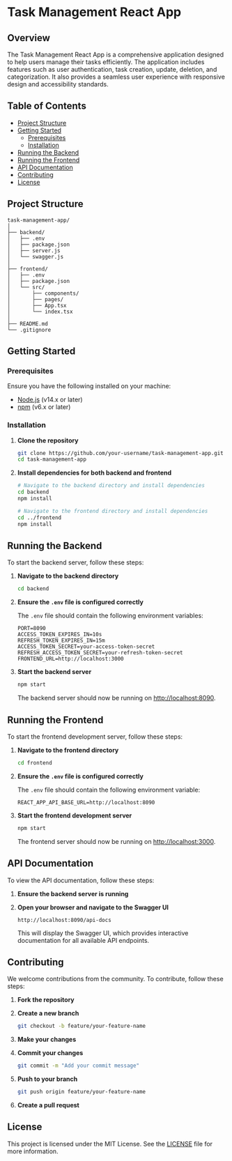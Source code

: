 
# Task Management React App

## Overview

The Task Management React App is a comprehensive application designed to help users manage their tasks efficiently. The application includes features such as user authentication, task creation, update, deletion, and categorization. It also provides a seamless user experience with responsive design and accessibility standards.

## Table of Contents

- [Project Structure](#project-structure)
- [Getting Started](#getting-started)
  - [Prerequisites](#prerequisites)
  - [Installation](#installation)
- [Running the Backend](#running-the-backend)
- [Running the Frontend](#running-the-frontend)
- [API Documentation](#api-documentation)
- [Contributing](#contributing)
- [License](#license)

## Project Structure

```
task-management-app/
│
├── backend/
│   ├── .env
│   ├── package.json
│   ├── server.js
│   └── swagger.js
│
├── frontend/
│   ├── .env
│   ├── package.json
│   └── src/
│       ├── components/
│       ├── pages/
│       ├── App.tsx
│       └── index.tsx
│
├── README.md
└── .gitignore
```

## Getting Started

### Prerequisites

Ensure you have the following installed on your machine:

- [Node.js](https://nodejs.org/en/download/) (v14.x or later)
- [npm](https://www.npmjs.com/get-npm) (v6.x or later)

### Installation

1. **Clone the repository**

   ```sh
   git clone https://github.com/your-username/task-management-app.git
   cd task-management-app
   ```

2. **Install dependencies for both backend and frontend**

   ```sh
   # Navigate to the backend directory and install dependencies
   cd backend
   npm install

   # Navigate to the frontend directory and install dependencies
   cd ../frontend
   npm install
   ```

## Running the Backend

To start the backend server, follow these steps:

1. **Navigate to the backend directory**

   ```sh
   cd backend
   ```

2. **Ensure the `.env` file is configured correctly**

   The `.env` file should contain the following environment variables:

   ```env
   PORT=8090
   ACCESS_TOKEN_EXPIRES_IN=10s
   REFRESH_TOKEN_EXPIRES_IN=15m
   ACCESS_TOKEN_SECRET=your-access-token-secret
   REFRESH_ACCESS_TOKEN_SECRET=your-refresh-token-secret
   FRONTEND_URL=http://localhost:3000
   ```

3. **Start the backend server**

   ```sh
   npm start
   ```

   The backend server should now be running on [http://localhost:8090](http://localhost:8090).

## Running the Frontend

To start the frontend development server, follow these steps:

1. **Navigate to the frontend directory**

   ```sh
   cd frontend
   ```

2. **Ensure the `.env` file is configured correctly**

   The `.env` file should contain the following environment variable:

   ```env
   REACT_APP_API_BASE_URL=http://localhost:8090
   ```

3. **Start the frontend development server**

   ```sh
   npm start
   ```

   The frontend server should now be running on [http://localhost:3000](http://localhost:3000).

## API Documentation

To view the API documentation, follow these steps:

1. **Ensure the backend server is running**

2. **Open your browser and navigate to the Swagger UI**

   ```url
   http://localhost:8090/api-docs
   ```

   This will display the Swagger UI, which provides interactive documentation for all available API endpoints.

## Contributing

We welcome contributions from the community. To contribute, follow these steps:

1. **Fork the repository**

2. **Create a new branch**

   ```sh
   git checkout -b feature/your-feature-name
   ```

3. **Make your changes**

4. **Commit your changes**

   ```sh
   git commit -m "Add your commit message"
   ```

5. **Push to your branch**

   ```sh
   git push origin feature/your-feature-name
   ```

6. **Create a pull request**

## License

This project is licensed under the MIT License. See the [LICENSE](LICENSE) file for more information.
